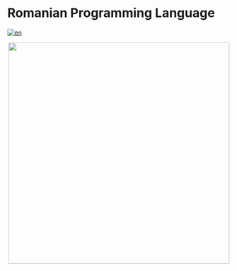 ﻿# Romanian Programming Language
[![en](https://img.shields.io/badge/lang-en-blue.svg)](https://github.com/snepsnepy/romanian-programming-language/blob/main/README.md)
<p align="center">
    <img width="500" height="500" src="https://user-images.githubusercontent.com/78075261/209578509-783d7844-a329-49cf-b7f3-a7a3d4176585.png">
</p>

